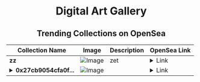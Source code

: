 <div align="center">

# Digital Art Gallery

## Trending Collections on OpenSea

| Collection Name                       | Image                                                                                     | Description                       | OpenSea Link                                                                                          |
|---------------------------------------|-------------------------------------------------------------------------------------------|-----------------------------------|--------------------------------------------------------------------------------------------------------|
| **zz** | ![Image](https://i.seadn.io/s/raw/files/70d04d69a40043c031fd754a4be24b1d.png?w=500&auto=format?w=200&auto=format) | zet | <details><summary>Link</summary>[zz](https://opensea.io/collection/zz-151)</details> |
| **<details><summary>0x27cb9054cfa0f...</summary>0x27cb9054cfa0fddec6dbfd09e9151a1897b66136</details>** | ![Image](https://i.seadn.io/s/raw/files/0b17eca97c80c2a47373054ef33e2cd6.jpg?w=500&auto=format?w=200&auto=format) |  | <details><summary>Link</summary>[0x27cb9054cfa0fddec6dbfd09e9151a1897b66136](https://opensea.io/collection/0x27cb9054cfa0fddec6dbfd09e9151a1897b66136)</details> |

</div>